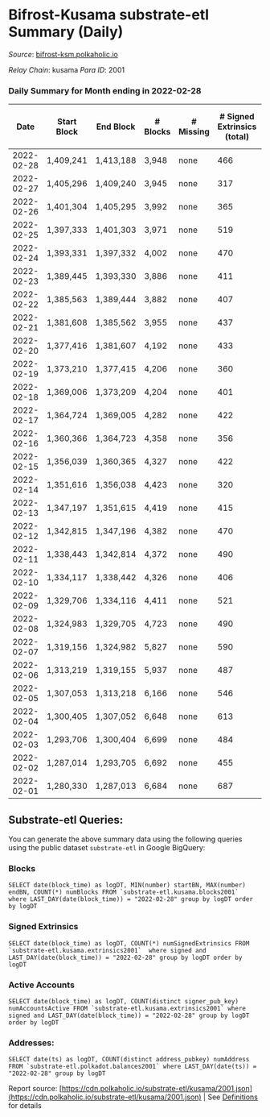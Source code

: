 # Bifrost-Kusama substrate-etl Summary (Daily)

_Source_: [bifrost-ksm.polkaholic.io](https://bifrost-ksm.polkaholic.io)

*Relay Chain*: kusama
*Para ID*: 2001



### Daily Summary for Month ending in 2022-02-28


| Date | Start Block | End Block | # Blocks | # Missing | # Signed Extrinsics (total) | # Active Accounts | # Addresses with Balances | # Events | # Transfers | # XCM Transfers In | # XCM Transfers Out |
| ---- | ----------- | --------- | -------- | --------- | --------------------------- | ----------------- | ------------------------- | -------- | ----------- | ------------------ | ------------------- |
| 2022-02-28 | 1,409,241 | 1,413,188 | 3,948 | none  | 466 | 148 | 95,289 | 11,553 | 750 ($85,835.94) | 27 ($11,588.95) | 23 ($19,530.54) |
| 2022-02-27 | 1,405,296 | 1,409,240 | 3,945 | none  | 317 | 75 | 95,281 | 10,409 | 474 ($110,515.99) | 32 ($128,947.73) | 29 ($23,892.95) |
| 2022-02-26 | 1,401,304 | 1,405,295 | 3,992 | none  | 365 | 88 | 95,267 | 10,912 | 555 ($170,716.46) | 31 ($32,909.66) | 42 ($53,809.08) |
| 2022-02-25 | 1,397,333 | 1,401,303 | 3,971 | none  | 519 | 95 | 95,264 | 12,084 | 726 ($374,953.52) | 59 ($52,486.20) | 84 ($210,508.34) |
| 2022-02-24 | 1,393,331 | 1,397,332 | 4,002 | none  | 470 | 89 | 95,260 | 11,877 | 523 ($173,275.56) | 65 ($63,682.05) | 80 ($100,481.94) |
| 2022-02-23 | 1,389,445 | 1,393,330 | 3,886 | none  | 411 | 88 | 95,246 | 11,326 | 548 ($118,704.27) | 63 ($48,316.30) | 51 ($56,680.89) |
| 2022-02-22 | 1,385,563 | 1,389,444 | 3,882 | none  | 407 | 90 | 95,241 | 11,017 | 586 ($164,695.98) | 39 ($34,892.88) | 60 ($64,085.00) |
| 2022-02-21 | 1,381,608 | 1,385,562 | 3,955 | none  | 437 | 114 | 95,238 | 11,598 | 679 ($262,259.93) | 60 ($56,392.66) | 45 ($147,026.43) |
| 2022-02-20 | 1,377,416 | 1,381,607 | 4,192 | none  | 433 | 101 | 95,236 | 11,871 | 689 ($262,747.09) | 36 ($37,657.13) | 57 ($92,792.88) |
| 2022-02-19 | 1,373,210 | 1,377,415 | 4,206 | none  | 360 | 104 | 95,228 | 11,312 | 512 ($85,275.29) | 34 ($29,800.16) | 30 ($55,791.86) |
| 2022-02-18 | 1,369,006 | 1,373,209 | 4,204 | none  | 401 | 117 | 95,221 | 11,691 | 621 ($443,947.83) | 41 ($34,599.91) | 44 ($388,291.48) |
| 2022-02-17 | 1,364,724 | 1,369,005 | 4,282 | none  | 422 | 110 | 95,211 | 11,855 | 610 ($121,585.43) | 29 ($28,663.21) | 40 ($22,352.73) |
| 2022-02-16 | 1,360,366 | 1,364,723 | 4,358 | none  | 356 | 105 | 95,202 | 11,749 | 546 ($133,508.08) | 31 ($39,482.98) | 22 ($14,553.99) |
| 2022-02-15 | 1,356,039 | 1,360,365 | 4,327 | none  | 422 | 121 | 95,196 | 12,041 | 570 ($105,360.05) | 34 ($13,432.21) | 29 ($23,935.34) |
| 2022-02-14 | 1,351,616 | 1,356,038 | 4,423 | none  | 320 | 83 |  | 11,458 | 524 ($210,964.37) | 26 ($26,689.66) | 35 ($14,829.03) |
| 2022-02-13 | 1,347,197 | 1,351,615 | 4,419 | none  | 415 | 107 | 95,186 | 12,145 | 644 ($276,581.05) | 34 ($36,038.68) | 40 ($39,642.88) |
| 2022-02-12 | 1,342,815 | 1,347,196 | 4,382 | none  | 470 | 135 |  | 12,701 | 773 ($141,736.99) | 47 ($52,433.17) | 43 ($29,404.98) |
| 2022-02-11 | 1,338,443 | 1,342,814 | 4,372 | none  | 490 | 120 | 95,184 | 12,715 | 775 ($249,873.46) | 40 ($45,643.31) | 58 ($52,809.57) |
| 2022-02-10 | 1,334,117 | 1,338,442 | 4,326 | none  | 406 | 106 | 95,182 | 11,874 | 628 ($187,317.66) | 29 ($31,706.67) | 30 ($28,620.00) |
| 2022-02-09 | 1,329,706 | 1,334,116 | 4,411 | none  | 521 | 162 | 95,175 | 12,721 | 709 ($166,928.18) | 26 ($22,382.14) | 29 ($36,035.26) |
| 2022-02-08 | 1,324,983 | 1,329,705 | 4,723 | none  | 490 | 147 | 95,166 | 13,320 | 737 ($211,929.30) | 38 ($38,863.23) | 42 ($56,681.43) |
| 2022-02-07 | 1,319,156 | 1,324,982 | 5,827 | none  | 590 | 144 | 95,165 | 16,517 | 924 ($383,922.55) | 62 ($82,627.51) | 45 ($54,592.13) |
| 2022-02-06 | 1,313,219 | 1,319,155 | 5,937 | none  | 487 | 121 | 95,157 | 16,000 | 740 ($159,025.00) | 37 ($46,283.37) | 36 ($108,852.26) |
| 2022-02-05 | 1,307,053 | 1,313,218 | 6,166 | none  | 546 | 141 | 95,151 | 16,911 | 907 ($1,062,215.96) | 43 ($45,471.03) | 31 ($31,545.88) |
| 2022-02-04 | 1,300,405 | 1,307,052 | 6,648 | none  | 613 | 136 | 95,144 | 18,457 | 965 ($720,962.67) | 71 ($53,662.23) | 36 ($52,416.66) |
| 2022-02-03 | 1,293,706 | 1,300,404 | 6,699 | none  | 484 | 131 | 95,132 | 17,475 | 742 ($117,050.09) | 45 ($19,450.44) | 26 ($19,964.48) |
| 2022-02-02 | 1,287,014 | 1,293,705 | 6,692 | none  | 455 | 125 |  | 17,213 | 718 ($372,866.14) | 54 ($66,944.12) | 32 ($35,262.52) |
| 2022-02-01 | 1,280,330 | 1,287,013 | 6,684 | none  | 687 | 165 | 95,113 | 18,797 | 1,113 ($264,755.00) | 39 ($39,292.75) | 46 ($56,263.86) |

## Substrate-etl Queries:
You can generate the above summary data using the following queries using the public dataset `substrate-etl` in Google BigQuery:


### Blocks
```
SELECT date(block_time) as logDT, MIN(number) startBN, MAX(number) endBN, COUNT(*) numBlocks FROM `substrate-etl.kusama.blocks2001`  where LAST_DAY(date(block_time)) = "2022-02-28" group by logDT order by logDT
```


### Signed Extrinsics
```
SELECT date(block_time) as logDT, COUNT(*) numSignedExtrinsics FROM `substrate-etl.kusama.extrinsics2001`  where signed and LAST_DAY(date(block_time)) = "2022-02-28" group by logDT order by logDT
```


### Active Accounts
```
SELECT date(block_time) as logDT, COUNT(distinct signer_pub_key) numAccountsActive FROM `substrate-etl.kusama.extrinsics2001` where signed and LAST_DAY(date(block_time)) = "2022-02-28" group by logDT order by logDT
```


### Addresses:
```
SELECT date(ts) as logDT, COUNT(distinct address_pubkey) numAddress FROM `substrate-etl.polkadot.balances2001` where LAST_DAY(date(ts)) = "2022-02-28" group by logDT
```



Report source: [https://cdn.polkaholic.io/substrate-etl/kusama/2001.json](https://cdn.polkaholic.io/substrate-etl/kusama/2001.json) | See [Definitions](/DEFINITIONS.md) for details
